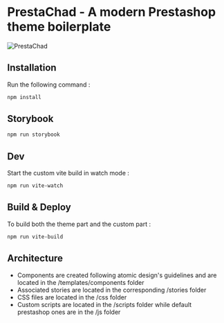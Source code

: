 # PrestaChad - A modern Prestashop theme boilerplate

![PrestaChad](https://cdn.jsdelivr.net/gh/Plumie/PrestaChad/img/prestachad.jpg)

## Installation

Run the following command :
```bash
npm install
```

## Storybook

```bash
npm run storybook
```

## Dev

Start the custom vite build in watch mode : 
```bash
npm run vite-watch
```

## Build & Deploy

To build both the theme part and the custom part :
```bash
npm run vite-build
```

## Architecture

- Components are created following atomic design's guidelines and are located in the /templates/components folder
- Associated stories are located in the corresponding /stories folder
- CSS files are located in the /css folder
- Custom scripts are located in the /scripts folder while default prestashop ones are in the /js folder
